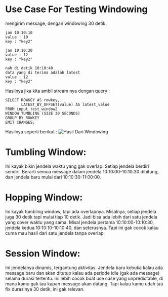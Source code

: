 # Use Case For Testing Windowing
mengirim message, dengan windowing 30 detik.

```
jam 10:10:10
value : 10
key : "key2"

jam 10:10:20
value : 12
key : "key2"

nah di detik 10:10:40
data yang di terima adalah latest 
value : 12
key : "key2"
```

Hasilnya jika kita ambil stream nya dengan query :

```
SELECT ROWKEY AS rowkey,
       LATEST_BY_OFFSET(value) AS latest_value
FROM input_test_window2
WINDOW TUMBLING (SIZE 30 SECONDS)
GROUP BY ROWKEY
EMIT CHANGES;
```


Hasilnya seperti berikut :
![Hasil Dari Windowing](https://github.com/muhammadfahryan/Windowing-KSQL/assets/87516915/51fb97bc-8110-4311-88c5-51e67297e271)


# Tumbling Window:

Ini kayak bikin jendela waktu yang gak overlap. Setiap jendela berdiri sendiri.
Berarti semua message dalam jendela 10:10:00-10:10:30 dihitung, dan jendela baru mulai dari 10:10:30-11:00:00.

# Hopping Window:

Ini kayak tumbling window, tapi ada overlapnya. Misalnya, setiap jendela juga 30 detik tapi mulai tiap 10 detik. 
Jadi bisa ada lebih dari satu jendela yang cover waktu yang sama.
Misal jendela pertama 10:10:00-10:10:30, jendela kedua 10:10:10-10:10:40, dan seterusnya. 
Tapi ini gak cocok kalau cuma mau hasil dari satu jendela tanpa overlap.

# Session Window:

Ini jendelanya dinamis, tergantung aktivitas. Jendela baru kebuka kalau ada message baru dan akan ditutup kalau ada periode idle (gak ada message) 
selama durasi tertentu.
Ini lebih cocok buat use case yang unpredictable, di mana kamu gak tau kapan message akan datang. 
Tapi kalau kamu udah tau fix durasinya 30 detik, ini gak relevan.

